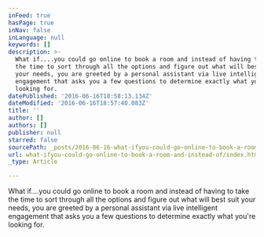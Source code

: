 ```yaml
---
inFeed: true
hasPage: true
inNav: false
inLanguage: null
keywords: []
description: >-
  What if....you could go online to book a room and instead of having to take
  the time to sort through all the options and figure out what will best suit
  your needs, you are greeted by a personal assistant via live intelligent
  engagement that asks you a few questions to determine exactly what you're
  looking for.  
datePublished: '2016-06-16T18:58:13.134Z'
dateModified: '2016-06-16T18:57:40.083Z'
title: ''
author: []
authors: []
publisher: null
starred: false
sourcePath: _posts/2016-06-16-what-ifyou-could-go-online-to-book-a-room-and-instead-of.md
url: what-ifyou-could-go-online-to-book-a-room-and-instead-of/index.html
_type: Article

---
```

What if....you could go online to book a room and instead of having to take the time to sort through all the options and figure out what will best suit your needs, you are greeted by a personal assistant via live intelligent engagement that asks you a few questions to determine exactly what you're looking for.